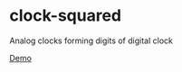 clock-squared
=============

Analog clocks forming digits of digital clock

[Demo](https://drvic10k.github.com/clock-squared)
